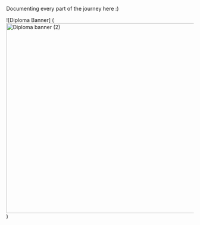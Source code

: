 Documenting every part of the journey here :)

![Diploma Banner] (<img width="512" height="512" alt="Diploma banner (2)" src="https://github.com/user-attachments/assets/756b6cd6-1bb9-4376-9bb5-c1b233fea114" />
)
